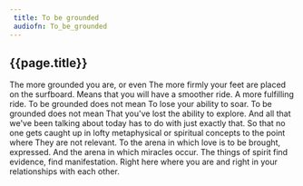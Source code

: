 ```yaml
---
 title: To be grounded
 audiofn: To_be_grounded
---
```


## {{page.title}}

The more grounded you are, or even The more firmly your feet are placed
on the surfboard. Means that you will have a smoother ride. A more
fulfilling ride. To be grounded does not mean To lose your ability to
soar. To be grounded does not mean That you've lost the ability to
explore. And all that we've been talking about today has to do with just
exactly that. So that no one gets caught up in lofty metaphysical or
spiritual concepts to the point where They are not relevant. To the
arena in which love is to be brought, expressed. And the arena in which
miracles occur. The things of spirit find evidence, find manifestation.
Right here where you are and right in your relationships with each
other.

